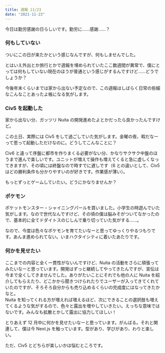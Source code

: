 ```yaml
---
title: 週報 11/23
date: "2021-11-23"
---
```


今日は勤労感謝の日らしいです。勤労に……感謝……？

### 何もしていない

ついにこの日が来たかという感じなんですが、何もしませんでした。

とはいえ外出とか旅行とかで週報を埋められていたここ数週間が異常で、僕にとっては何もしていない現在のほうが普通という感じがするんですけど……どうでしょうか？

今後年末くらいまでは家から出ない予定なので、この週報はしばらく日常の些細なこんなことあったよ帳になる気がします。

### Civ5 を起動した

家から出ない分、ガッツリ Nuita の開発進めたよとかだったら良かったんですけど。

この土日、実際には Civ5 をして過ごしていた気がします。金曜の夜、暇だなーって思って起動しただけなのに。どうしてこんなことに？

Civ6 と違って序盤に都市を作りまくる必要がない分、かなりサクサク中盤のほうまで進んで楽しいです。ユニットが増えて操作も増えてくると急に虚しくなってきますが、その頃には終盤なので時すでに遅しです（6 との違いとして、Civ5 はどの勝利条件も分かりやすいのが好きです。作業感が薄い）。

もっとずっとゲームしていたい。どうにかなりませんか？

### ポケモン

ポケットモンスター・シャイニングパールを買いました。小学生の時遊んでいた気がします。なので世代なんですけど、その頃の僕は脳みそがついてなかったので、基本的に全てドダイトスのじしんで乗り切っていた気がする……。

なので、今度は色々なポケモンを育てたいなーと思ってゆっくりやるつもりです。あんま進められてない。いまハクタイシティに着いたあたりです。

### 何かを見せたい

ここまでの内容と全く一貫性がないんですけど、Nuita の活動をさらに頑張ってみたいなーと思っています。開発はずっと継続してやってきたんですが、宣伝は今まで全くしてきませんでした。ありがたいことにそれでも他の人に Nuita を紹介してもらえたり、どこかから聞きつけられたりでユーザーが入ってきてくれていたのですが、そろそろ自分からも売り込めるくらいの完成度にはなってきたかなと。  
Nuita を知ってくれる方が増えれば増えるほど、次にできることの選択肢も増えてくるような気がするので、色々と露出を増やしていきたい。えっちな意味ではないです。みんなも拡散とかして露出に協力してほしい！

とりあえず 12 月中に何かを見せたいなーと思っています。がんばる。それと関連して、僕は今 Next.js を触っています。型があり、学びがあり、わりと楽しい。

ただ、Civ5 とどちらが楽しいかは悩むところです。
